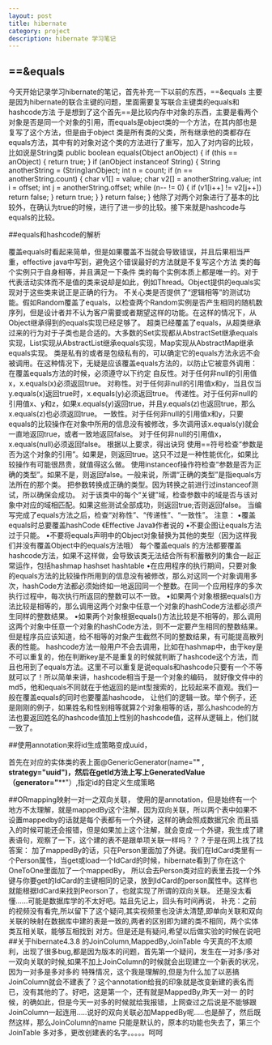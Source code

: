 ```yaml
---
layout: post
title: hibernate
category: project
description: hibernate 学习笔记
---
```

## ==&equals
今天开始记录学习hibernate的笔记，首先补充一下以前的东西，==&equals  主要是因为hibernate的联合主键的问题，里面需要复写联合主键类的equals和hashcode方法
于是想到了这个首先==是比较内存中对象的东西，主要是看两个对象是否是同一个对象的引用，而equals是object类的一个方法，在其内部也是复写了这个方法，但是由于object
类是所有类的父类，所有继承他的类都存在equals方法，其中有的对象对这个类的方法进行了重写，加入了对内容的比较，比如说是String类
     public boolean equals(Object anObject) {
      if (this == anObject) {
              return true; }
      if (anObject instanceof String) {
                String anotherString = (String)anObject;
                int n = count;
                if (n == anotherString.count) {
                char v1[] = value;
                char v2[] = anotherString.value;
                int i = offset;
                int j = anotherString.offset;
                while (n-- != 0) {
                if (v1[i++] != v2[j++])
                return false;
                }  return true;
                } } return false;
                }
他除了对两个对象进行了基本的比较外，在确认为true的时候，进行了进一步的比较。接下来就是hashcode与equals的比较。


##equals和hashcode的解析

覆盖equals时看起来简单，但是如果覆盖不当就会导致错误，并且后果相当严重，effective java中写到，避免这个错误最好的方法就是不复写这个方法
类的每个实例只于自身相等，并且满足一下条件
 类的每个实例本质上都是唯一的。对于代表活动实体而不是值的类来说却是如此，例如Thread。Object提供的equals实现对于这些类来说正是正确的行为。
 不关心类是否提供了“逻辑相等”的测试功能。假如Random覆盖了equals，以检查两个Random实例是否产生相同的随机数序列，但是设计者并不认为客户需要或者期望这样的功能。在这样的情况下，从Object继承得到的equals实现已经足够了。
 超类已经覆盖了equals，从超类继承过来的行为对于子类也是合适的。大多数的Set实现都从AbstractSet继承equals实现，List实现从AbstractList继承equals实现，Map实现从AbstractMap继承equals实现。
 类是私有的或者是包级私有的，可以确定它的equals方法永远不会被调用。在这种情况下，无疑是应该覆盖equals方法的，以防止它被意外调用：
在覆盖equals方法的时候，必须遵守以下约定
 自反性。对于任何非null的引用值x，x.equals(x)必须返回true。
 对称性。对于任何非null的引用值x和y，当且仅当y.equals(x)返回true时，x.equals(y)必须返回true。
 传递性。对于任何非null的引用值x、y和z，如果x.equals(y)返回true，并且y.equals(z)也返回true，那么x.equals(z)也必须返回true。
 一致性。对于任何非null的引用值x和y，只要equals的比较操作在对象中所用的信息没有被修改，多次调用该x.equals(y)就会一直地返回true，或者一致地返回false。
 对于任何非null的引用值x，x.equals(null)必须返回false。
根据以上要求，得出诀窍
 使用==符号检查“参数是否为这个对象的引用”。如果是，则返回true。这只不过是一种性能优化，如果比较操作有可能很昂贵，就值得这么做。
 使用instanceof操作符检查“参数是否为正确的类型”。如果不是，则返回false。一般来说，所谓“正确的类型”是指equals方法所在的那个类。
 把参数转换成正确的类型。因为转换之前进行过instanceof测试，所以确保会成功。
 对于该类中的每个“关键”域，检查参数中的域是否与该对象中对应的域相匹配。如果这些测试全部成功，则返回true;否则返回false。
 当编写完成了equals方法之后，检查“对称性”、“传递性”、“一致性”。
 注意：
 •覆盖equals时总要覆盖hashCode 《Effective Java》作者说的
 •不要企图让equals方法过于只能。
 •不要将equals声明中的Object对象替换为其他的类型（因为这样我们并没有覆盖Object中的equals方法哦）
每个覆盖equals 的方法都要覆盖hashcode方法，如果不这样做，会导致该类无法结合所有积蓄散列的集合一起正常运作，包括hashmap hashset hashtable
 •在应用程序的执行期间，只要对象的equals方法的比较操作所用到的信息没有被修改，那么对这同一个对象调用多次，hashCode方法都必须始终如一地返回同一个整数。在同一个应用程序的多次执行过程中，每次执行所返回的整数可以不一致。
 •如果两个对象根据equals()方法比较是相等的，那么调用这两个对象中任意一个对象的hashCode方法都必须产生同样的整数结果。
 •如果两个对象根据equals()方法比较是不相等的，那么调用这两个对象中任意一个对象的hashCode方法，则不一定要产生相同的整数结果。但是程序员应该知道，给不相等的对象产生截然不同的整数结果，有可能提高散列表的性能。
hashcode方法一般用户不会去调用，比如在hashmap中，由于key是不可以重复的，他在判断key是不是重复的时候就判断了hashcode这个方法，而且也用到了equals方法。这里不可以重复是说equals和hashcode只要有一个不等就可以了！所以简单来讲，hashcode相当于是一个对象的编码，
就好像文件中的md5，他和equals不同就在于他返回的是int型搜索的，比较起来不直观。我们一般在覆盖equals的同时也要覆盖hashcode，
让他们的逻辑一致。举个例子，还是刚刚的例子，如果姓名和性别相等就算2个对象相等的话，那么hashcode的方法也要返回姓名的hashcode值加上性别的hashcode值，这样从逻辑上，他们就一致了。


##使用annotation来将id生成策略变成uuid，

首先在对应的实体类的表上面@GenericGenerator(name="****" , strategy="uuid")，然后在getId方法上写上GeneratedValue（generator="******"）,指定id的自定义生成策略


##ORmapping映射一对一之双向关联，
使用的是annotation，但是始终有一个地方不太理解，就是mappedBy这个注解，因为双向关联，所以两个表中如果不设置mappedby的话就是每个表都有一个外键，这样的确会照成数据冗余
而且插入的时候可能还会报错，但是如果加上这个注解，就会变成一个外键，我生成了建表语句，观察了一下，这个建的表不是跟单项关联一样吗？？？于是在网上找了找答案：
         加了mappedBy的话，只在Person里面加了外键。我们在IdCard类里有一个Person属性，当get或load一个IdCard的时候，hibernate看到了你在这个OneToOne里面加了一个mappedBy，
         所以会去Person类对应的表里去找一个外键与你要get的IdCard的主键相同的记录，放到IdCard的person属性中。这样也就能根据IdCard来找到Peorson了，也就实现了所谓的双向关联。
还是没太看懂......可能是数据库学的不太好吧。姑且先记上，回头有时间再说，
补充：之前的视频没有看完,所以留下了这个疑问,其实视频里也没讲太清楚,即单向关联和双向关联的映射在数据库中建的表是一致的,两者的区别即为建的类不相同，两个实体类互相关联，能够互相找到
对方。但是还是有疑问,希望以后做实验的时候在说吧
##关于hibernate4.3.8 的JoinColumn,MappedBy,JoinTable
今天真的不太顺利，出现了很多bug,都是因为版本的问题，首先第一个疑问，发生在一对多/多对一双向关联的时候,如果不加上JoinColumn的时候就会出现建立一个新表的状况，因为一对多是多对多的
特殊情况，这个我是理解的,但是为什么加了以恶搞JoinColumn就会不建表了？这个annotation给我的印象就是改变新建的表名而已，没有其他的了。好吧，这是第一个，还有就是MappedBy,昨天一对一
的时候，的确如此，但是今天一对多的时候就给我报错，上网查过之后说是不能够跟JoinColumn一起连用.....说好的双向关联必加MappedBy呢.....也是醉了，然后既然这样，那么JoinColumn的name
只能是默认的，原本的功能也失去了，第三个JoinTable 多对多，更改创建表的名字。。。。。呵呵



